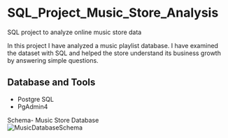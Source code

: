 # SQL_Project_Music_Store_Analysis
SQL project to analyze online music store data

In this project I have analyzed a music playlist database. I have examined the dataset with SQL and helped the store understand its business growth by answering simple questions.


## Database and Tools
* Postgre SQL
* PgAdmin4

Schema- Music Store Database  
![MusicDatabaseSchema](https://user-images.githubusercontent.com/112153548/213707717-bfc9f479-52d9-407b-99e1-e94db7ae10a3.png)
